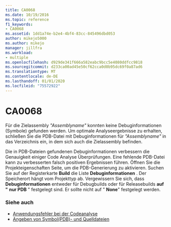 ```yaml
---
title: CA0068
ms.date: 10/19/2016
ms.topic: reference
f1_keywords:
- CA0068
ms.assetid: 1dd1a74e-b2e4-4bf4-83cc-845496dbd053
author: mikejo5000
ms.author: mikejo
manager: jillfra
ms.workload:
- multiple
ms.openlocfilehash: d929de341f666a582eabc9bcc5e4080ddfcc9818
ms.sourcegitcommit: d233ca00ad45e50cf62cca0d0b95dc69f0a87ad6
ms.translationtype: MT
ms.contentlocale: de-DE
ms.lasthandoff: 01/01/2020
ms.locfileid: "75572922"
---
```

# <a name="ca0068"></a>CA0068

Für die Zielassembly *"Assemblyname"* konnten keine Debuginformationen (Symbole) gefunden werden. Um optimale Analyseergebnisse zu erhalten, schließen Sie die PDB-Datei mit Debuginformationen für *"Assemblyname"* in das Verzeichnis ein, in dem sich auch die Zielassembly befinden.

Die in PDB-Dateien gefundenen Debuginformationen verbessern die Genauigkeit einiger Code Analyse Überprüfungen. Eine fehlende PDB-Datei kann zu verbesserten falsch positiven Ergebnissen führen. Öffnen Sie die Projekteigenschaften Seite, um die PDB-Generierung zu aktivieren. Suchen Sie auf der Registerkarte **Build** die Liste **Debuginformationen** . Der Speicherort hängt vom Projekttyp ab. Vergewissern Sie sich, dass **Debuginformationen** entweder für Debugbuilds oder für Releasebuilds **auf "** **nur PDB** " festgelegt sind. Er sollte nicht auf " **None**" festgelegt werden.

### <a name="see-also"></a>Siehe auch

- [Anwendungsfehler bei der Codeanalyse](../code-quality/code-analysis-application-errors.md)
- [Angeben von Symbol(PDB)- und Quelldateien](../debugger/specify-symbol-dot-pdb-and-source-files-in-the-visual-studio-debugger.md)
